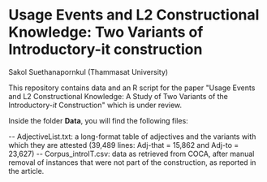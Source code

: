 # Usage Events and L2 Constructional Knowledge: Two Variants of Introductory-it construction

Sakol Suethanapornkul (Thammasat University)

This repository contains data and an R script for the paper "Usage Events and L2 Constructional Knowledge: A Study of Two Variants of the Introductory-*it* Construction" which is under review.

Inside the folder **Data**, you will find the following files:

-- AdjectiveList.txt: a long-format table of adjectives and the variants with which they are attested (39,489 lines: Adj-that = 15,862 and Adj-to = 23,627) 
-- Corpus_introIT.csv: data as retrieved from COCA, after manual removal of instances that were not part of the construction, as reported in the article.